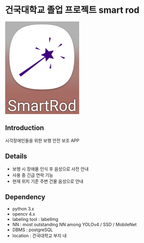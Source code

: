 # 건국대학교 졸업 프로젝트 smart rod
![ex_screenshot](./icon.jpg)

## Introduction
시각장애인들을 위한 보행 안전 보조 APP

## Details
 * 보행 시 장애물 인식 후 음성으로 사전 안내
 * 사용 중 긴급 연락 기능
 * 현재 위치 기준 주변 건물 음성으로 안내

## Dependency
 * python 3.x
 * opencv 4.x  
 * labeling tool : labelImg
 * NN : most outstanding NN among YOLOv4 / SSD / MobileNet 
 * DBMS : postgreSQL
 * location : 건국대학교 부지 내

